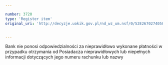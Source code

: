 ```yaml
---

number: 3720
type: 'Register item'
original_uri: 'http://decyzje.uokik.gov.pl/nd_wz_um.nsf/0/52E26702740507C5C1257A7900353610?OpenDocument'


---
```


Bank nie ponosi odpowiedzialności za nieprawidłowo wykonane płatności w przypadku otrzymania od Posiadacza nieprawidłowych lub niepełnych informacji dotyczących jego numeru rachunku lub nazwy
